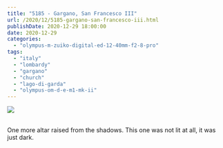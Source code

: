```yaml
---
title: "5185 - Gargano, San Francesco III"
url: /2020/12/5185-gargano-san-francesco-iii.html
publishDate: 2020-12-29 18:00:00
date: 2020-12-29
categories: 
  - "olympus-m-zuiko-digital-ed-12-40mm-f2-8-pro"
tags: 
  - "italy"
  - "lombardy"
  - "gargano"
  - "church" 
  - "lago-di-garda"
  - "olympus-om-d-e-m1-mk-ii"
---
```

<div class="container">
<div class="center"><a target="_blank" href="https://d25zfm9zpd7gm5.cloudfront.net/1200x1200/2018/20180913_124716_lr.jpg"><img class="webfeedsFeaturedVisual" src="https://d25zfm9zpd7gm5.cloudfront.net/0600x0600/2018/20180913_124716_lr.jpg" /></a></div>
</div>
<br />

One more altar raised from the shadows. This one was not lit at all,
it was just dark.
